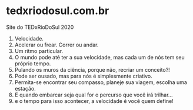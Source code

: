 # tedxriodosul.com.br
Site do TEDxRioDoSul 2020

1.	Velocidade.
2.	Acelerar ou frear. Correr ou andar. 
3.	Um ritmo particular.
4.	O mundo pode até ter a sua velocidade, mas cada um de nós tem seu próprio tempo.
5.	Pulando os muros da ciência, porque não, recriar um conceito?! 
6.	Pode ser ousado, mas para nós é simplesmente criativo. 
7.	Permita-se encontrar seu compasso, planeje sua viagem, escolha uma estação.
8.	E quando embarcar seja qual for o percurso que você irá trilhar...
9. e o tempo para isso acontecer, a velocidade é você quem define!